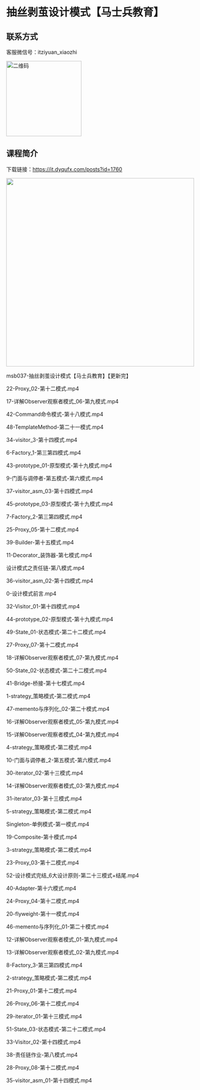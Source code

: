 # 抽丝剥茧设计模式【马士兵教育】

## 联系方式

客服微信号：itziyuan_xiaozhi

<img src="https://ziyuanyun.oss-cn-guangzhou.aliyuncs.com/common/20240614073449/666b82192834a.jpg" width="200" height="200" alt="二维码">

## 课程简介

下载链接：https://it.dyqufx.com/posts?id=1760

<img src="https://ziyuanyun.oss-cn-guangzhou.aliyuncs.com/yun/20240515183527/66448fef9b2ab.jpg" width="500" alt="">

  msb037-抽丝剥茧设计模式【马士兵教育】【更新完】

 22-Proxy_02-第十二模式.mp4

 17-详解Observer观察者模式_06-第九模式.mp4

 42-Command命令模式-第十八模式.mp4

 48-TemplateMethod-第二十一模式.mp4

 34-visitor_3-第十四模式.mp4

 6-Factory_1-第三第四模式.mp4

 43-prototype_01-原型模式-第十九模式.mp4

 9-门面与调停者-第五模式-第六模式.mp4

 37-visitor_asm_03-第十四模式.mp4

 45-prototype_03-原型模式-第十九模式.mp4

 7-Factory_2-第三第四模式.mp4

 25-Proxy_05-第十二模式.mp4

 39-Builder-第十五模式.mp4

 11-Decorator_装饰器-第七模式.mp4

 设计模式之责任链-第八模式.mp4

 36-visitor_asm_02-第十四模式.mp4

 0-设计模式前言.mp4

 32-Visitor_01-第十四模式.mp4

 44-prototype_02-原型模式-第十九模式.mp4

 49-State_01-状态模式-第二十二模式.mp4

 27-Proxy_07-第十二模式.mp4

 18-详解Observer观察者模式_07-第九模式.mp4

 50-State_02-状态模式-第二十二模式.mp4

 41-Bridge-桥接-第十七模式.mp4

 1-strategy_策略模式-第二模式.mp4

 47-memento与序列化_02-第二十模式.mp4

 16-详解Observer观察者模式_05-第九模式.mp4

 15-详解Observer观察者模式_04-第九模式.mp4

 4-strategy_策略模式-第二模式.mp4

 10-门面与调停者_2-第五模式-第六模式.mp4

 30-iterator_02-第十三模式.mp4

 14-详解Observer观察者模式_03-第九模式.mp4

 31-iterator_03-第十三模式.mp4

 5-strategy_策略模式-第二模式.mp4

 Singleton-单例模式-第一模式.mp4

 19-Composite-第十模式.mp4

 3-strategy_策略模式-第二模式.mp4

 23-Proxy_03-第十二模式.mp4

 52-设计模式完结_6大设计原则-第二十三模式+结尾.mp4

 40-Adapter-第十六模式.mp4

 24-Proxy_04-第十二模式.mp4

 20-flyweight-第十一模式.mp4

 46-memento与序列化_01-第二十模式.mp4

 12-详解Observer观察者模式_01-第九模式.mp4

 13-详解Observer观察者模式_02-第九模式.mp4

 8-Factory_3-第三第四模式.mp4

 2-strategy_策略模式-第二模式.mp4

 21-Proxy_01-第十二模式.mp4

 26-Proxy_06-第十二模式.mp4

 29-iterator_01-第十三模式.mp4

 51-State_03-状态模式-第二十二模式.mp4

 33-Visitor_02-第十四模式.mp4

 38-责任链作业-第八模式.mp4

 28-Proxy_08-第十二模式.mp4

 35-visitor_asm_01-第十四模式.mp4

  